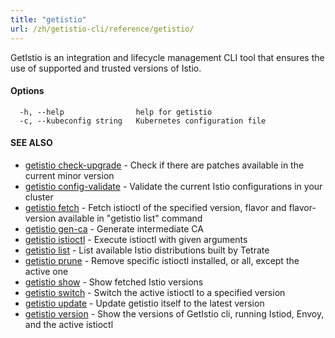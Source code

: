 ```yaml
---
title: "getistio"
url: /zh/getistio-cli/reference/getistio/
---
```


GetIstio is an integration and lifecycle management CLI tool that ensures the use of supported and trusted versions of Istio.

#### Options

```
  -h, --help                help for getistio
  -c, --kubeconfig string   Kubernetes configuration file
```

#### SEE ALSO

* [getistio check-upgrade](/zh/getistio-cli/reference/getistio_check-upgrade/)	 - Check if there are patches available in the current minor version
* [getistio config-validate](/zh/getistio-cli/reference/getistio_config-validate/)	 - Validate the current Istio configurations in your cluster
* [getistio fetch](/zh/getistio-cli/reference/getistio_fetch/)	 - Fetch istioctl of the specified version, flavor and flavor-version available in "getistio list" command
* [getistio gen-ca](/zh/getistio-cli/reference/getistio_gen-ca/)	 - Generate intermediate CA
* [getistio istioctl](/zh/getistio-cli/reference/getistio_istioctl/)	 - Execute istioctl with given arguments
* [getistio list](/zh/getistio-cli/reference/getistio_list/)	 - List available Istio distributions built by Tetrate
* [getistio prune](/zh/getistio-cli/reference/getistio_prune/)	 - Remove specific istioctl installed, or all, except the active one
* [getistio show](/zh/getistio-cli/reference/getistio_show/)	 - Show fetched Istio versions
* [getistio switch](/zh/getistio-cli/reference/getistio_switch/)	 - Switch the active istioctl to a specified version
* [getistio update](/zh/getistio-cli/reference/getistio_update/)	 - Update getistio itself to the latest version
* [getistio version](/zh/getistio-cli/reference/getistio_version/)	 - Show the versions of GetIstio cli, running Istiod, Envoy, and the active istioctl

